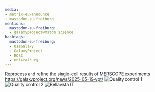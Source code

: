 ```yaml
---
media:
- matrix-eu-announce
- mastodon-eu-freiburg
mentions:
  mastodon-eu-freiburg:
  - galaxyproject@mstdn.science
hashtags:
  mastodon-eu-freiburg:
  - UseGalaxy
  - GalaxyProject
  - EOSC
  - UniFreiburg
---
```

Reprocess and refine the single-cell results of MERSCOPE experiments
https://galaxyproject.org/news/2025-05-19-vpt/
![Quality control 1](https://galaxyproject.org/assets/static/QC1.2665e34.28402bfb0548dca3cdd2c547dbcac4c4.png)
![Quality control 2](https://galaxyproject.org/assets/static/QC2.2665e34.f39bb74d39e7be5cf74bf26101b290fd.png)
![Bellavista IT](https://galaxyproject.org/assets/static/bellavista.2665e34.d50f6a386b25d0a04203fa2289064251.png)